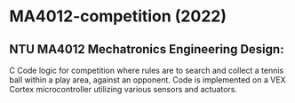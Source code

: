 # MA4012-competition (2022)

## NTU MA4012 Mechatronics Engineering Design:

C Code logic for competition where rules are to search and collect a tennis ball within a play area, against an opponent.
Code is implemented on a VEX Cortex microcontroller utilizing various sensors and actuators.
